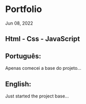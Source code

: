 # Portfolio

Jun 08, 2022

## Html - Css - JavaScript

## Português:

Apenas comecei a base do projeto...

## English:

Just started the project base...


